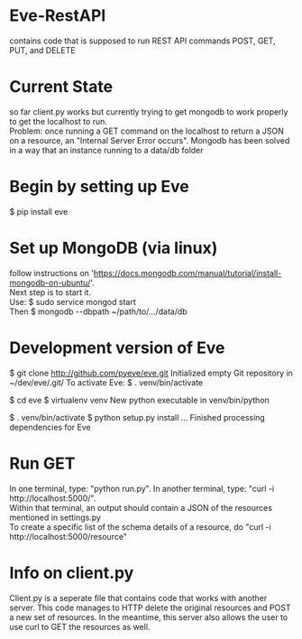 # Eve-RestAPI
contains code that is supposed to run REST API commands POST, GET, PUT, and DELETE

# Current State
so far client.py works but currently trying to get mongodb to work properly to get the localhost to run. 
<br>Problem: once running a GET command on the localhost to return a JSON on a resource, an "Internal Server Error occurs".
Mongodb has been solved in a way that an instance running to a data/db folder
<br>
# Begin by setting up Eve
$ pip install eve

# Set up MongoDB (via linux)
follow instructions on 'https://docs.mongodb.com/manual/tutorial/install-mongodb-on-ubuntu/'.
<br> Next step is to start it. <br> Use: $ sudo service mongod start 
<br> Then $ mongodb --dbpath ~/path/to/.../data/db    

# Development version of Eve
$ git clone http://github.com/pyeve/eve.git
Initialized empty Git repository in ~/dev/eve/.git/
To activate Eve:
$ . venv/bin/activate

$ cd eve
$ virtualenv venv
New python executable in venv/bin/python

$ . venv/bin/activate
$ python setup.py install
...
Finished processing dependencies for Eve

# Run GET
In one terminal, type: "python run.py".
In another terminal, type: "curl -i http://localhost:5000/". 
<br>Within that terminal, an output should contain a JSON of the resources mentioned in settings.py
<br>To create a specific list of the schema details of a resource, do "curl -i http://localhost:5000/resource"

# Info on client.py
Client.py is a seperate file that contains code that works with another server.  This code manages to
HTTP delete the original resources and POST a new set of resources. In the meantime, this server also allows the user to use
curl to GET the resources as well.
